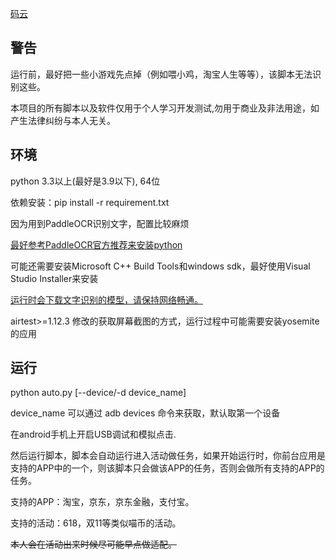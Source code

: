 [码云](https://gitee.com/youyi_sizruru/AutoCat)

## 警告

运行前，最好把一些小游戏先点掉（例如喂小鸡，淘宝人生等等），该脚本无法识别这些。

本项目的所有脚本以及软件仅用于个人学习开发测试,勿用于商业及非法用途，如产生法律纠纷与本人无关。

## 环境

python 3.3以上(最好是3.9以下), 64位

依赖安装：pip install -r requirement.txt

因为用到PaddleOCR识别文字，配置比较麻烦

[最好参考PaddleOCR官方推荐来安装python](https://github.com/PaddlePaddle/PaddleOCR/blob/release/2.4/doc/doc_ch/environment.md)

可能还需要安装Microsoft C++ Build Tools和windows sdk，最好使用Visual Studio Installer来安装

<u>运行时会下载文字识别的模型，请保持网络畅通。</u>

airtest>=1.12.3 修改的获取屏幕截图的方式，运行过程中可能需要安装yosemite的应用

## 运行

python auto.py [--device/-d device_name]

device_name 可以通过 adb devices 命令来获取，默认取第一个设备

在android手机上开启USB调试和模拟点击.

然后运行脚本，脚本会自动运行进入活动做任务，如果开始运行时，你前台应用是支持的APP中的一个，则该脚本只会做该APP的任务，否则会做所有支持的APP的任务。

支持的APP：淘宝，京东，京东金融，支付宝。

支持的活动：618，双11等类似喵币的活动。

~~本人会在活动出来时候尽可能早点做适配。~~




